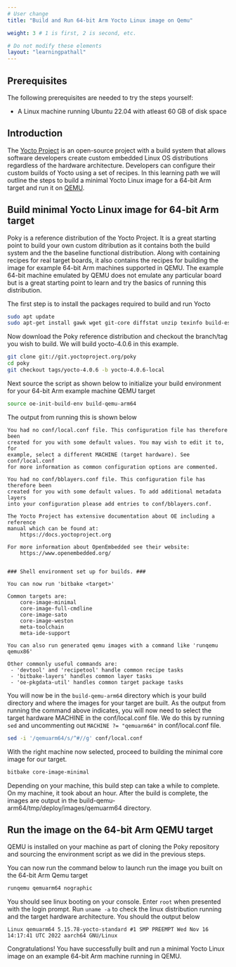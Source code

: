 ```yaml
---
# User change
title: "Build and Run 64-bit Arm Yocto Linux image on Qemu" 

weight: 3 # 1 is first, 2 is second, etc.

# Do not modify these elements
layout: "learningpathall"
---
```


## Prerequisites

The following prerequisites are needed to try the steps yourself:

- A Linux machine running Ubuntu 22.04 with atleast 60 GB of disk space

## Introduction

The [Yocto Project](https://www.yoctoproject.org/) is an open-source project with a build system that allows software developers create custom embedded Linux OS distributions regardless of the hardware architecture. 
Developers can configure their custom builds of Yocto using a set of recipes. In this learning path we will outline the steps to build a minimal Yocto Linux image for a 64-bit Arm target and run it on [QEMU](https://www.qemu.org/). 

## Build minimal Yocto Linux image for 64-bit Arm target

Poky is a reference distribution of the Yocto Project. It is a great starting point to build your own custom ditribution as it contains both the build system and the the baseline functional distribution. Along with containing recipes for real target boards, it also contains the recipes for building the image for example 64-bit Arm machines supported in QEMU. The example 64-bit machine emulated by QEMU does not emulate any particular board but is a great starting point to learn and try the basics of running this distribution.

The first step is to install the packages required to build and run Yocto

```bash
sudo apt update
sudo apt-get install gawk wget git-core diffstat unzip texinfo build-essential chrpath socat cpio python3 python3-pip python3-pexpect xz-utils debianutils iputils-ping python3-git python3-jinja2 libegl1-mesa libsdl1.2-dev pylint xterm python3-subunit mesa-common-dev lz4
```
Now download the Poky reference distribution and checkout the branch/tag you wish to build. We will build yocto-4.0.6 in this example.

```bash
git clone git://git.yoctoproject.org/poky
cd poky
git checkout tags/yocto-4.0.6 -b yocto-4.0.6-local
```
Next source the script as shown below to initialize your build environment for your 64-bit Arm example machine QEMU target

```bash
source oe-init-build-env build-qemu-arm64
```
The output from running this is shown below

```console
You had no conf/local.conf file. This configuration file has therefore been
created for you with some default values. You may wish to edit it to, for
example, select a different MACHINE (target hardware). See conf/local.conf
for more information as common configuration options are commented.

You had no conf/bblayers.conf file. This configuration file has therefore been
created for you with some default values. To add additional metadata layers
into your configuration please add entries to conf/bblayers.conf.

The Yocto Project has extensive documentation about OE including a reference
manual which can be found at:
    https://docs.yoctoproject.org

For more information about OpenEmbedded see their website:
    https://www.openembedded.org/


### Shell environment set up for builds. ###

You can now run 'bitbake <target>'

Common targets are:
    core-image-minimal
    core-image-full-cmdline
    core-image-sato
    core-image-weston
    meta-toolchain
    meta-ide-support

You can also run generated qemu images with a command like 'runqemu qemux86'

Other commonly useful commands are:
 - 'devtool' and 'recipetool' handle common recipe tasks
 - 'bitbake-layers' handles common layer tasks
 - 'oe-pkgdata-util' handles common target package tasks
```

You will now be in the `build-qemu-arm64` directory which is your build directory and where the images for your target are built. As the output from running the command above indicates, you will now need to select the target hardware MACHINE in the conf/local.conf file. We do this by running `sed` and uncommenting out `MACHINE ?= "qemuarm64"` in conf/local.conf file.

```bash
sed -i '/qemuarm64/s/^#//g' conf/local.conf
```
With the right machine now selected, proceed to building the minimal core image for our target.

```bash
bitbake core-image-minimal
```
Depending on your machine, this build step can take a while to complete. On my machine, it took about an hour.
After the build is complete, the images are output in the build-qemu-arm64/tmp/deploy/images/qemuarm64 directory.

## Run the image on the 64-bit Arm QEMU target

QEMU is installed on your machine as part of cloning the Poky repository and sourcing the environment script as we did in the previous steps. 

You can now run the command below to launch run the image you built on the 64-bit Arm Qemu target

```bash
runqemu qemuarm64 nographic
```

You should see linux booting on your console. Enter `root` when presented with the login prompt.
Run `uname -a` to check the linux distribution running and the target hardware architecture.
You should the output below

```console
Linux qemuarm64 5.15.78-yocto-standard #1 SMP PREEMPT Wed Nov 16 14:17:41 UTC 2022 aarch64 GNU/Linux
```

Congratulations! You have successfully built and run a minimal Yocto Linux image on an example 64-bit Arm machine running in QEMU.






